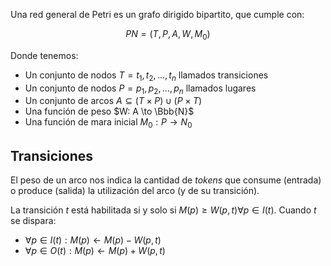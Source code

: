 Una red general de Petri es un grafo dirigido bipartito, que cumple con:

$$
PN = (T, P, A, W, M_0)
$$

Donde tenemos:

- Un conjunto de nodos $T = t_1, t_2,..., t_n$ llamados transiciones
- Un conjunto de nodos $P = p_1, p_2,..., p_n$ llamados lugares
- Un conjunto de arcos $A \subseteq (T\times P)\cup(P\times T)$
- Una función de peso $W: A \to \Bbb{N}$
- Una función de mara inicial $M_0: P \to N_0$

## Transiciones

El peso de un arco nos indica la cantidad de *tokens* que consume (entrada) o produce (salida) la utilización del arco (y de su transición).

La transición $t$ está habilitada si y solo si $M(p) \geq W(p,t) \forall p \in I(t)$. Cuando $t$ se dispara:

- $\forall p \in I(t): M(p) \leftarrow M(p) - W(p, t)$
- $\forall p \in O(t): M(p) \leftarrow M(p) + W(p, t)$
